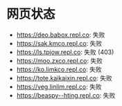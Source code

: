 # 网页状态
- https://deo.babox.repl.co: 失败
- https://sak.kmco.repl.co: 失败
- https://ls.tpjow.repl.co: 失败 (403)
- https://moo.zxco.repl.co: 失败
- https://ko.limkco.repl.co: 失败
- https://tote.kaikaixin.repl.co: 失败
- https://veg.linlim.repl.co: 失败
- https://beaspy--hting.repl.co: 失败
